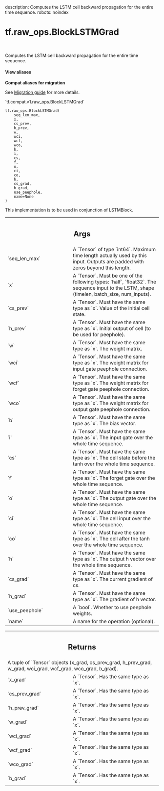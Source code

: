 description: Computes the LSTM cell backward propagation for the entire time sequence.
robots: noindex

# tf.raw_ops.BlockLSTMGrad

<!-- Insert buttons and diff -->

<table class="tfo-notebook-buttons tfo-api nocontent" align="left">

</table>



Computes the LSTM cell backward propagation for the entire time sequence.

<section class="expandable">
  <h4 class="showalways">View aliases</h4>
  <p>
<b>Compat aliases for migration</b>
<p>See
<a href="https://www.tensorflow.org/guide/migrate">Migration guide</a> for
more details.</p>
<p>`tf.compat.v1.raw_ops.BlockLSTMGrad`</p>
</p>
</section>

<pre class="devsite-click-to-copy prettyprint lang-py tfo-signature-link">
<code>tf.raw_ops.BlockLSTMGrad(
    seq_len_max,
    x,
    cs_prev,
    h_prev,
    w,
    wci,
    wcf,
    wco,
    b,
    i,
    cs,
    f,
    o,
    ci,
    co,
    h,
    cs_grad,
    h_grad,
    use_peephole,
    name=None
)
</code></pre>



<!-- Placeholder for "Used in" -->

This implementation is to be used in conjunction of LSTMBlock.

<!-- Tabular view -->
 <table class="responsive fixed orange">
<colgroup><col width="214px"><col></colgroup>
<tr><th colspan="2"><h2 class="add-link">Args</h2></th></tr>

<tr>
<td>
`seq_len_max`
</td>
<td>
A `Tensor` of type `int64`.
Maximum time length actually used by this input. Outputs are padded
with zeros beyond this length.
</td>
</tr><tr>
<td>
`x`
</td>
<td>
A `Tensor`. Must be one of the following types: `half`, `float32`.
The sequence input to the LSTM, shape (timelen, batch_size, num_inputs).
</td>
</tr><tr>
<td>
`cs_prev`
</td>
<td>
A `Tensor`. Must have the same type as `x`.
Value of the initial cell state.
</td>
</tr><tr>
<td>
`h_prev`
</td>
<td>
A `Tensor`. Must have the same type as `x`.
Initial output of cell (to be used for peephole).
</td>
</tr><tr>
<td>
`w`
</td>
<td>
A `Tensor`. Must have the same type as `x`. The weight matrix.
</td>
</tr><tr>
<td>
`wci`
</td>
<td>
A `Tensor`. Must have the same type as `x`.
The weight matrix for input gate peephole connection.
</td>
</tr><tr>
<td>
`wcf`
</td>
<td>
A `Tensor`. Must have the same type as `x`.
The weight matrix for forget gate peephole connection.
</td>
</tr><tr>
<td>
`wco`
</td>
<td>
A `Tensor`. Must have the same type as `x`.
The weight matrix for output gate peephole connection.
</td>
</tr><tr>
<td>
`b`
</td>
<td>
A `Tensor`. Must have the same type as `x`. The bias vector.
</td>
</tr><tr>
<td>
`i`
</td>
<td>
A `Tensor`. Must have the same type as `x`.
The input gate over the whole time sequence.
</td>
</tr><tr>
<td>
`cs`
</td>
<td>
A `Tensor`. Must have the same type as `x`.
The cell state before the tanh over the whole time sequence.
</td>
</tr><tr>
<td>
`f`
</td>
<td>
A `Tensor`. Must have the same type as `x`.
The forget gate over the whole time sequence.
</td>
</tr><tr>
<td>
`o`
</td>
<td>
A `Tensor`. Must have the same type as `x`.
The output gate over the whole time sequence.
</td>
</tr><tr>
<td>
`ci`
</td>
<td>
A `Tensor`. Must have the same type as `x`.
The cell input over the whole time sequence.
</td>
</tr><tr>
<td>
`co`
</td>
<td>
A `Tensor`. Must have the same type as `x`.
The cell after the tanh over the whole time sequence.
</td>
</tr><tr>
<td>
`h`
</td>
<td>
A `Tensor`. Must have the same type as `x`.
The output h vector over the whole time sequence.
</td>
</tr><tr>
<td>
`cs_grad`
</td>
<td>
A `Tensor`. Must have the same type as `x`.
The current gradient of cs.
</td>
</tr><tr>
<td>
`h_grad`
</td>
<td>
A `Tensor`. Must have the same type as `x`.
The gradient of h vector.
</td>
</tr><tr>
<td>
`use_peephole`
</td>
<td>
A `bool`. Whether to use peephole weights.
</td>
</tr><tr>
<td>
`name`
</td>
<td>
A name for the operation (optional).
</td>
</tr>
</table>



<!-- Tabular view -->
 <table class="responsive fixed orange">
<colgroup><col width="214px"><col></colgroup>
<tr><th colspan="2"><h2 class="add-link">Returns</h2></th></tr>
<tr class="alt">
<td colspan="2">
A tuple of `Tensor` objects (x_grad, cs_prev_grad, h_prev_grad, w_grad, wci_grad, wcf_grad, wco_grad, b_grad).
</td>
</tr>
<tr>
<td>
`x_grad`
</td>
<td>
A `Tensor`. Has the same type as `x`.
</td>
</tr><tr>
<td>
`cs_prev_grad`
</td>
<td>
A `Tensor`. Has the same type as `x`.
</td>
</tr><tr>
<td>
`h_prev_grad`
</td>
<td>
A `Tensor`. Has the same type as `x`.
</td>
</tr><tr>
<td>
`w_grad`
</td>
<td>
A `Tensor`. Has the same type as `x`.
</td>
</tr><tr>
<td>
`wci_grad`
</td>
<td>
A `Tensor`. Has the same type as `x`.
</td>
</tr><tr>
<td>
`wcf_grad`
</td>
<td>
A `Tensor`. Has the same type as `x`.
</td>
</tr><tr>
<td>
`wco_grad`
</td>
<td>
A `Tensor`. Has the same type as `x`.
</td>
</tr><tr>
<td>
`b_grad`
</td>
<td>
A `Tensor`. Has the same type as `x`.
</td>
</tr>
</table>

